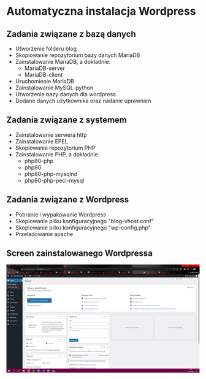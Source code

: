 # Automatyczna instalacja Wordpress
## Zadania związane z bazą danych
- Utworzenie folderu blog
- Skopiowanie repozytorium bazy danych MariaDB
- Zainstalowanie MariaDB, a dokładnie: 
    - MariaDB-server
    - MariaDB-client
- Uruchomienie MariaDB
- Zainstalowanie MySQL-python
- Utworzenie bazy danych dla wordpress
- Dodane danych użytkownika oraz nadanie uprawnień
## Zadania związane z systemem
- Zainstalowanie serwera http
- Zainstalowanie EPEL
- Skopiowanie repozytorium PHP
- Zainstalowanie PHP, a dokładnie:
    - php80-php
    - php80
    - php80-php-mysqlnd
    - php80-php-pecl-mysql
## Zadania związane z Wordpress
- Pobranie i wypakowanie Wordpress
- Skopiowanie pliku konfiguracyjnego "blog-vhost.conf"
- Skopiowanie pliku konfiguracyjnego "wp-config.php"
- Przeładowanie apache
## Screen zainstalowanego Wordpressa
![](adsk1_.jpg)